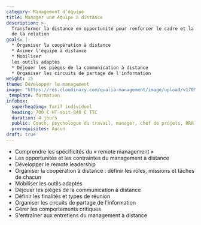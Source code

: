 ```yaml
---
category: Management d’équipe
title: Manager une équipe à distance
description: >-
  Transformer la distance en opportunité pour renforcer le cadre et la qualité
  de la relation
goals: |-
  * Organiser la coopération à distance
  * Animer l'équipe à distance
  * Mobiliser
  les outils adaptés
  * Déjouer les pièges de la communication à distance
  * Organiser les circuits de partage de l'information
weight: 15
theme: Développer le management
image: "https://res.cloudinary.com/qualia-management/image/upload/v1709193921/flower_xtyxkp.jpg"
_template: formation
infobox:
  superheading: Tarif individuel
  heading: 700 € HT soit 840 € TTC
  duration: 4 jours
  public: Coach, psychologue du travail, manager, chef de projets, RRH, consultant
  prerequisites: Aucun
draft: true
---
```


- Comprendre les spécificités du « remote management »
- Les opportunités et les contraintes du management à distance
- Développer le remote leadership
- Organiser la coopération à distance : définir les rôles, missions et tâches de chacun
- Mobiliser les outils adaptés
- Déjouer les pièges de la communication à distance
- Définir les finalités et types de réunion
- Organiser les circuits de partage de l'information
- Gérer les comportements critiques
- S'entraîner aux entretiens du management à distance

